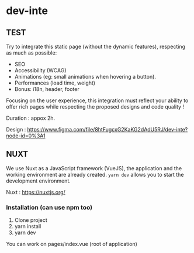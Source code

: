 # dev-inte
## TEST

Try to integrate this static page (without the dynamic features), respecting as much as possible:
- SEO
- Accessibility (WCAG)
- Animations (eg: small animations when hovering a button).
- Performances (load time, weight)
- Bonus: i18n, header, footer

Focusing on the user experience, this integration must reflect your ability to offer rich pages while respecting the proposed designs and code quality !

Duration : appox 2h.

Design : https://www.figma.com/file/8htFugcxG2KaKG2dAdU5RJ/dev-inte?node-id=0%3A1

## NUXT
We use Nuxt as a JavaScript framework (VueJS), the application and the working environment are already created.
`yarn dev` allows you to start the development environment.

Nuxt : https://nuxtjs.org/

### Installation (can use npm too)
1. Clone project
2. yarn install
3. yarn dev

You can work on pages/index.vue (root of application)
